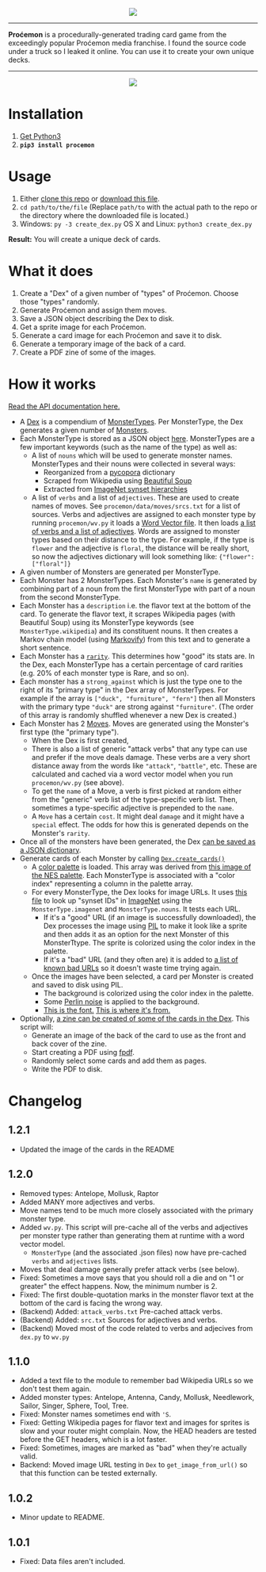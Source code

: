 <p align="center">
<img src="https://github.com/subalterngames/procemon/raw/main/procemon/data/images/logo.png" />
</p>


***

**Proćemon** is a procedurally-generated trading card game from the exceedingly popular Proćemon media franchise. I found the source code under a truck so I leaked it online. You can use it to create your own unique decks.

***

<p align="center">
<img src="https://github.com/subalterngames/procemon/raw/main/doc/images/cards.png" />
</p>

# Installation

1. [Get Python3](https://www.python.org/downloads/)
2. **`pip3 install procemon`**

# Usage

1. Either [clone this repo](https://github.com/subalterngames/procemon) or [download this file](https://raw.githubusercontent.com/subalterngames/procemon/main/create_dex.py).
2. `cd path/to/the/file` (Replace `path/to` with the actual path to the repo or the directory where the downloaded file is located.)
3. Windows: `py -3 create_dex.py` OS X and Linux: `python3 create_dex.py`

**Result:** You will create a unique deck of cards.

# What it does

1. Create a "Dex" of a given number of "types" of Proćemon. Choose those "types" randomly. 
2. Generate Proćemon and assign them moves.
3. Save a JSON object describing the Dex to disk.
4. Get a sprite image for each Proćemon.
5. Generate a card image for each Proćemon and save it to disk.
6. Generate a temporary image of the back of a card.
7. Create a PDF zine of some of the images.

# How it works

[Read the API documentation here.](https://github.com/subalterngames/procemon/tree/main/doc/api)

- A [Dex](https://github.com/subalterngames/procemon/blob/main/doc/api/dex.md) is a compendium of [MonsterTypes](https://github.com/subalterngames/procemon/blob/main/doc/api/monster_type.md). Per MonsterType, the Dex generates a given number of [Monsters](https://github.com/subalterngames/procemon/blob/main/doc/api/monster.md).
- Each MonsterType is stored as a JSON object [here](https://github.com/subalterngames/procemon/tree/main/procemon/data/types). MonsterTypes are a few important keywords (such as the name of the type) as well as:
  - A list of `nouns` which will be used to generate monster names. MonsterTypes and their nouns were collected in several ways:
    - Reorganized from a [pycopora](https://github.com/aparrish/pycorpora) dictionary
    - Scraped from Wikipedia using [Beautiful Soup](https://www.crummy.com/software/BeautifulSoup/bs4/doc/)
    - Extracted from [ImageNet synset hierarchies](http://image-net.org/download-API)
  - A list of `verbs` and a list of `adjectives`. These are used to create names of moves. See `procemon/data/moves/srcs.txt` for a list of sources. Verbs and adjectives are assigned to each monster type by running `procemon/wv.py`  it loads a [Word Vector file](https://radimrehurek.com/gensim/models/keyedvectors.html). It then loads [a list of verbs and a list of adjectives](https://github.com/subalterngames/procemon/tree/main/procemon/data/moves). Words are assigned to monster types based on their distance to the type. For example, if the type is `flower` and the adjective is `floral`, the distance will be really short, so now the adjectives dictionary will look something like: `{"flower": ["floral"]}` 
 - A given number of Monsters are generated per MonsterType.
  - Each Monster has 2 MonsterTypes. Each Monster's `name` is generated by combining part of a noun from the first MonsterType with part of a noun from the second MonsterType.
  - Each Monster has a `description` i.e. the flavor text at the bottom of the card. To generate the flavor text, it scrapes Wikipedia pages (with Beautiful Soup) using its MonsterType keywords (see `MonsterType.wikipedia`) and its constituent nouns. It then creates a Markov chain model (using [Markovify](https://github.com/jsvine/markovify)) from this text and to generate a short sentence.
  - Each Monster has a [`rarity`](https://github.com/subalterngames/procemon/blob/main/doc/api/rarity.md). This determines how "good" its stats are. In the Dex, each MonsterType has a certain percentage of card rarities (e.g. 20% of each monster type is Rare, and so on).
  - Each monster has a `strong_against` which is just the type one to the right of its "primary type" in the Dex array of MonsterTypes. For example if the array is `["duck", "furniture", "fern"]` then all Monsters with the primary type `"duck"` are strong against `"furniture"`. (The order of this array is randomly shuffled whenever a new Dex is created.)
- Each Monster has 2 [Moves](https://github.com/subalterngames/procemon/blob/main/doc/api/move.md). Moves are generated using the Monster's first type (the "primary type").
  - When the Dex is first created,
  - There is also a list of generic "attack verbs" that any type can use and prefer if the move deals damage. These verbs are a very short distance away from the words like `"attack"`, `"battle"`, etc. These are calculated and cached via a word vector model when you run `procemon/wv.py` (see above).
  - To get the `name` of a Move, a verb is first picked at random either from the "generic" verb list of the type-specific verb list. Then, sometimes a type-specific adjective is prepended to the `name`.
  - A `Move` has a certain `cost`. It might deal `damage` and it might have a `special` effect. The odds for how this is generated depends on the Monster's `rarity`.
- Once all of the monsters have been generated, the Dex [can be saved as a JSON dictionary](https://github.com/subalterngames/procemon/blob/main/doc/api/dex.md#write_json).
- Generate cards of each Monster by calling [`Dex.create_cards()`](https://github.com/subalterngames/procemon/blob/main/doc/api/dex.md#create_cards)
  - A [color palette](https://github.com/subalterngames/procemon/blob/main/procemon/data/images/palette.npy) is loaded. This array was derived from [this image of the NES palette](https://en.wikipedia.org/wiki/List_of_video_game_console_palettes#/media/File:NES_palette.png). Each MonsterType is associated with a "color index" representing a column in the palette array.
  - For every MonsterType, the Dex looks for image URLs. It uses [this file](https://github.com/subalterngames/procemon/blob/main/procemon/data/images/imagenet_wnids.json) to look up "synset IDs" in [ImageNet](http://image-net.org/download-API) using the `MonsterType.imagenet` and `MonsterType.nouns`. It tests each URL. 
    - If it's a "good" URL (if an image is successfully downloaded), the Dex processes the image using [PIL](https://pillow.readthedocs.io/en/stable/) to make it look like a sprite and then adds it as an option for the next Monster of this MonsterTtype. The sprite is colorized using the color index in the palette.
    - If it's a "bad" URL (and they often are) it is added to [a list of known bad URLs](https://github.com/subalterngames/procemon/blob/main/procemon/data/images/bad_image_urls.txt) so it doesn't waste time trying again.
  - Once the images have been selected, a card per Monster is created and saved to disk using PIL.
    - The background is colorized using the color index in the palette.
    - Some [Perlin noise](https://github.com/pvigier/perlin-numpy) is applied to the background.
    - [This is the font.](https://github.com/subalterngames/procemon/blob/main/procemon/data/fonts/pokemon-classic.ttf) [This is where it's from.](https://fontstruct.com/fontstructions/show/1819053/pokemon-classic-6)
- Optionally, [a zine can be created of some of the cards in the Dex](https://github.com/subalterngames/procemon/blob/main/doc/api/zine.md). This script will:
  - Generate an image of the back of the card to use as the front and back cover of the zine. 
  - Start creating a PDF using [fpdf](https://pypi.org/project/fpdf/).
  - Randomly select some cards and add them as pages.
  - Write the PDF to disk.

# Changelog

## 1.2.1

- Updated the image of the cards in the README

## 1.2.0

- Removed types: Antelope, Mollusk, Raptor
- Added MANY more adjectives and verbs.
- Move names tend to be much more closely associated with the primary monster type.
- Added `wv.py`. This script will pre-cache all of the verbs and adjectives per monster type rather than generating them at runtime with a word vector model.
  - `MonsterType` (and the associated .json files) now have pre-cached `verbs` and `adjectives` lists.
- Moves that deal damage generally prefer attack verbs (see below).
- Fixed: Sometimes a move says that you should roll a die and on "1 or greater" the effect happens. Now, the minimum number is 2.
- Fixed: The first double-quotation marks in the monster flavor text at the bottom of the card is facing the wrong way.
- (Backend) Added: `attack_verbs.txt` Pre-cached attack verbs.
- (Backend) Added: `src.txt` Sources for adjectives and verbs.
- (Backend) Moved most of the code related to verbs and adjecives from `dex.py` to `wv.py`

## 1.1.0

- Added a text file to the module to remember bad Wikipedia URLs so we don't test them again.
- Added monster types: Antelope, Antenna, Candy, Mollusk, Needlework, Sailor, Singer, Sphere, Tool, Tree.
- Fixed: Monster names sometimes end with `'S`.
- Fixed: Getting Wikipedia pages for flavor text and images for sprites is slow and your router might complain. Now, the HEAD headers are tested before the GET headers, which is a lot faster. 
- Fixed: Sometimes, images are marked as "bad" when they're actually valid.
- Backend: Moved image URL testing in `Dex` to `get_image_from_url()` so that this function can be tested externally.

## 1.0.2

- Minor update to README.

## 1.0.1

- Fixed: Data files aren't included.